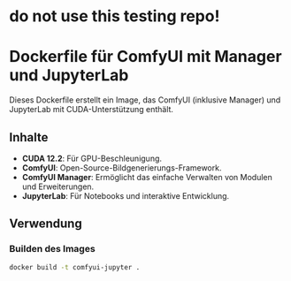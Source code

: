 # do not use this testing repo!


# Dockerfile für ComfyUI mit Manager und JupyterLab

Dieses Dockerfile erstellt ein Image, das ComfyUI (inklusive Manager) und JupyterLab mit CUDA-Unterstützung enthält.

## Inhalte
- **CUDA 12.2**: Für GPU-Beschleunigung.
- **ComfyUI**: Open-Source-Bildgenerierungs-Framework.
- **ComfyUI Manager**: Ermöglicht das einfache Verwalten von Modulen und Erweiterungen.
- **JupyterLab**: Für Notebooks und interaktive Entwicklung.

## Verwendung
### Builden des Images
```bash
docker build -t comfyui-jupyter .
